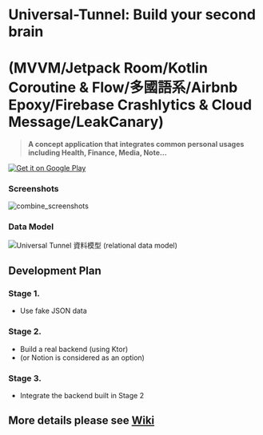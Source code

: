 # Universal-Tunnel: Build your second brain 
# (MVVM/Jetpack Room/Kotlin Coroutine & Flow/多國語系/Airbnb Epoxy/Firebase Crashlytics & Cloud Message/LeakCanary)
>**A concept application that integrates common personal usages including Health, Finance, Media, Note...**

<a href='https://play.google.com/store/apps/details?id=io.denix.project.universaltunnel.full&pcampaignid=pcampaignidMKT-Other-global-all-co-prtnr-py-PartBadge-Mar2515-1'><img alt='Get it on Google Play' src='https://play.google.com/intl/en_us/badges/static/images/badges/en_badge_web_generic.png'/></a>

### Screenshots
![combine_screenshots](https://user-images.githubusercontent.com/6279465/217298519-e2b99810-93e8-4d57-a3e5-e7f7892a557d.png)

### Data Model
![Universal Tunnel 資料模型 (relational data model)](https://user-images.githubusercontent.com/6279465/208574592-05ef6220-c51c-44a7-b43b-a4fad2d77d98.png)

## Development Plan
### Stage 1. 
* Use fake JSON data

### Stage 2. 
* Build a real backend (using Ktor)
* (or Notion is considered as an option)

### Stage 3. 
* Integrate the backend built in Stage 2

## More details please see [Wiki](https://github.com/DenisHsieh/Universal-Tunnel/wiki#welcome-to-the-universal-tunnel-wiki)
